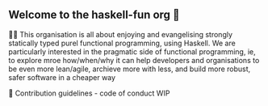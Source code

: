 ## Welcome to the haskell-fun org 👋

🙋‍♀️ This organisation is all about enjoying and evangelising strongly statically typed purel functional programming, using Haskell. 
We are particularly interested in the pragmatic side of functional programming, ie, to explore mroe how/when/why it can help developers and organisations to be even more lean/agile, archieve more with less, and build more robust, safer software in a cheaper way

🌈 Contribution guidelines - code of conduct WIP

